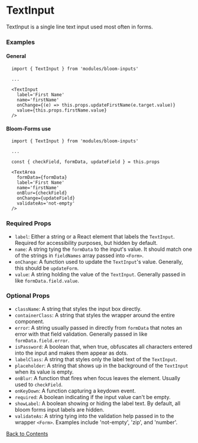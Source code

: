 # TextInput

TextInput is a single line text input used most often in forms.

### Examples
#### General
```
  import { TextInput } from 'modules/bloom-inputs'

  ...

  <TextInput
    label='First Name'
    name='firstName'
    onChange={(e) => this.props.updateFirstName(e.target.value)}
    value={this.props.firstName.value}
  />
```

#### Bloom-Forms use
```
  import { TextInput } from 'modules/bloom-inputs'

  ...

  const { checkField, formData, updateField } = this.props

  <TextArea
    formData={formData}
    label='First Name'
    name='firstName'
    onBlur={checkField}
    onChange={updateField}
    validateAs='not-empty'
  />
```

### Required Props
- `label`:
  Either a string or a React element that labels the `TextInput`. Required for accessibility purposes, but hidden by default.
- `name`:
  A string tying the `formData` to the input's value. It should match one of the strings in `fieldNames` array passed into `<Form>`.
- `onChange`:
  A function used to update the `TextInput`'s value. Generally, this should be `updateForm`.
- `value`:
  A string holding the value of the `TextInput`. Generally passed in like `formData.field.value`.

### Optional Props
- `className`:
  A string that styles the input box directly.
- `containerClass`:
  A string that styles the wrapper around the entire component.
- `error`:
  A string usually passed in directly from `formData` that notes an error with that field validation. Generally passed in like `formData.field.error`.
- `isPassword`:
  A boolean that, when true, obfuscates all characters entered into the input and makes them appear as dots.
- `labelClass`:
  A string that styles only the label text of the `TextInput`.
- `placeholder`:
  A string that shows up in the background of the `TextInput` when its value is empty.
- `onBlur`:
  A function that fires when focus leaves the element. Usually used to `checkField`.
- `onKeyDown`:
  A function capturing a keydown event.
- `required`:
  A boolean indicating if the input value can't be empty.
- `showLabel`:
  A boolean showing or hiding the label text. By default, all bloom forms input labels are hidden.
- `validateAs`:
  A string tying into the validation help passed in to the wrapper `<Form>`. Examples include 'not-empty', 'zip', and 'number'.

[Back to Contents](https://github.com/vineyard-bloom/bloom-inputs#contents)
